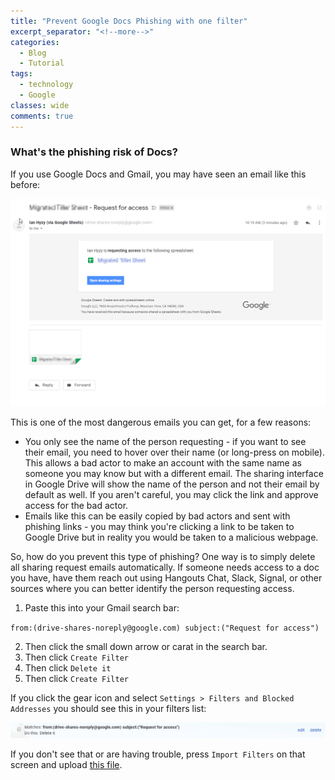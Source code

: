 ```yaml
---
title: "Prevent Google Docs Phishing with one filter"
excerpt_separator: "<!--more-->"
categories:
  - Blog
  - Tutorial
tags:
  - technology
  - Google
classes: wide
comments: true
---
```


### What's the phishing risk of Docs?
If you use Google Docs and Gmail, you may have seen an email like this before:

![screenshot of request for access email](/assets/images/request-for-access-email.png)

This is one of the most dangerous emails you can get, for a few reasons:

* You only see the name of the person requesting - if you want to see their email, you need to hover over their name (or long-press on mobile). This allows a bad actor to make an account with the same name as someone you may know but with a different email. The sharing interface in Google Drive will show the name of the person and not their email by default as well. If you aren't careful, you may click the link and approve access for the bad actor. 
* Emails like this can be easily copied by bad actors and sent with phishing links - you may think you're clicking a link to be taken to Google Drive but in reality you would be taken to a malicious webpage.

So, how do you prevent this type of phishing? One way is to simply delete all sharing request emails automatically. If someone needs access to a doc you have, have them reach out using Hangouts Chat, Slack, Signal, or other sources where you can better identify the person requesting access.

1. Paste this into your Gmail search bar:

`from:(drive-shares-noreply@google.com) subject:("Request for access")`

2. Then click the small down arrow or carat in the search bar.
3. Then click `Create Filter`
4. Then click `Delete it`
5. Then click `Create Filter`

If you click the gear icon and select `Settings > Filters and Blocked Addresses` you should see this in your filters list:

![filter as it appears in settings](/assets/images/drive-sharing-filter.png)

If you don't see that or are having trouble, press `Import Filters` on that screen and upload <a href="/assets/mailFilters.xml" download>this file</a>.